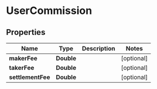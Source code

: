 
# UserCommission

## Properties
Name | Type | Description | Notes
------------ | ------------- | ------------- | -------------
**makerFee** | **Double** |  |  [optional]
**takerFee** | **Double** |  |  [optional]
**settlementFee** | **Double** |  |  [optional]




